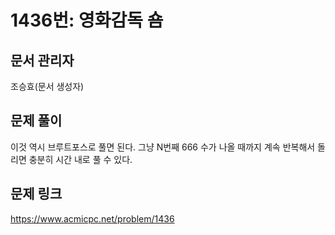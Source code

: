 # 1436번: 영화감독 숌
## 문서 관리자
조승효(문서 생성자)
## 문제 풀이
이것 역시 브루트포스로 풀면 된다. 그냥 N번째 666 수가 나올 때까지 계속 반복해서 돌리면 충분히 시간 내로 풀 수 있다.
## 문제 링크
https://www.acmicpc.net/problem/1436